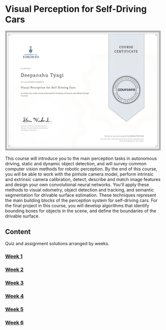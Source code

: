 # Visual Perception for Self-Driving Cars

![Certificate](./QE6H2TXLT2RG.png)

This course will introduce you to the main perception tasks in autonomous driving, static and dynamic object detection, and will survey common computer vision methods for robotic perception. By the end of this course, you will be able to work with the pinhole camera model, perform intrinsic and extrinsic camera calibration, detect, describe and match image features and design your own convolutional neural networks. You'll apply these methods to visual odometry, object detection and tracking, and semantic segmentation for drivable surface estimation. These techniques represent the main building blocks of the perception system for self-driving cars. For the final project in this course, you will develop algorithms that identify bounding boxes for objects in the scene, and define the boundaries of the drivable surface.

## Content

Quiz and assignment solutions arranged by weeks.

### [Week 1](./Week_1)

### [Week 2](./Week_2)

### [Week 3](./Week_3)

### [Week 4](./Week_4)

### [Week 5](./Week_5)

### [Week 6](./Week_6)